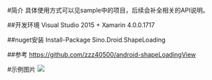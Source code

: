 #简介
具体使用方式可以见sample中的项目，后续会补全相关的API说明。

##开发环境
Visual Studio 2015 + Xamarin 4.0.0.1717

##nuget安装
    Install-Package Sino.Droid.ShapeLoading

##参考
https://github.com/zzz40500/android-shapeLoadingView

#示例图片
![](https://github.com/Xamarin-Cn/ShapeLoading/blob/master/img/1.gif)
